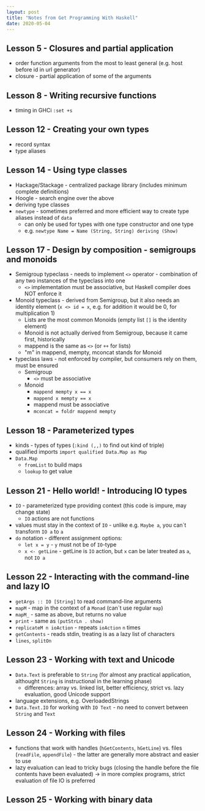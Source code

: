 ```yaml
---
layout: post
title: "Notes from Get Programming With Haskell"
date: 2020-05-04
---
```


## Lesson 5 - Closures and partial application
* order function arguments from the most to least general (e.g. host before id in url generator)
* closure - partial application of some of the arguments

## Lesson 8 - Writing recursive functions
* timing in GHCi `:set +s`

## Lesson 12 - Creating your own types
* record syntax
* type aliases

## Lesson 14 - Using type classes
* Hackage/Stackage - centralized package library (includes minimum complete definitions)
* Hoogle - search engine over the above
* deriving type classes
* `newtype` - sometimes preferred and more efficient way to create type aliases instead of `data`
  * can only be used for types with one type constructor and one type
  * e.g. `newtype Name = Name (String, String) deriving (Show)`

## Lesson 17 - Design by composition - semigroups and monoids
* Semigroup typeclass - needs to implement `<>` operator - combination of any two instances of the typeclass into one
  * `<>` implementation must be associative, but Haskell compiler does NOT enforce it
* Monoid typeclass - derived from Semigroup, but it also needs an identity element (`x <> id = x`, e.g. for addition it would be 0, for multiplication 1)
  * Lists are the most common Monoids (empty list `[]` is the identity element)
  * Monoid is not actually derived from Semigroup, because it came first, historically
  * mappend is the same as `<>` (or `++` for lists)
  * "m" in mappend, mempty, mconcat stands for Monoid
* typeclass laws - not enforced by compiler, but consumers rely on them, must be ensured
  * Semigroup
    * `<>` must be associative
  * Monoid
    * `mappend mempty x == x`
    * `mappend x mempty == x`
    * mappend must be associative
    * `mconcat = foldr mappend mempty`

## Lesson 18 - Parameterized types
* kinds - types of types (`:kind (,,)` to find out kind of triple)
* qualified imports `import qualified Data.Map as Map`
* `Data.Map`
  * `fromList` to build maps
  * `lookup` to get value

## Lesson 21 - Hello world! - Introducing IO types
* `IO` - parameterized type providing context (this code is impure, may change state)
  * `IO` actions are not functions
* values must stay in the context of `IO` - unlike e.g. `Maybe a`, you can´t transform `IO a` to `a`
* `do` notation - different assignment options:
  * `let x = y` - `y` must not be of `IO`-type
  * `x <- getLine` - getLine is `IO` action, but `x` can be later treated as `a`, not `IO a`

## Lesson 22 - Interacting with the command-line and lazy IO
* `getArgs :: IO [String]` to read command-line arguments
* `mapM` - map in the context of a `Monad` (can´t use regular `map`)
* `mapM_` - same as above, but returns no value
* `print` - same as `(putStrLn . show)`
* `replicateM n ioAction` - repeats `ioAction` `n` times
* `getContents` - reads stdin, treating is as a lazy list of characters
* `lines`, `splitOn`

## Lesson 23 - Working with text and Unicode
* `Data.Text` is preferable to `String` (for almost any practical application, althought `String` is instructional in the learning phase)
  * differences: array vs. linked list, better efficiency, strict vs. lazy evaluation, good Unicode support
* language extensions, e.g. OverloadedStrings
* `Data.Text.IO` for working with `IO Text` - no need to convert between `String` and `Text`

## Lesson 24 - Working with files
* functions that work with handles (`hGetContents`, `hGetLine`) vs. files (`readFile`, `appendFile`) - the latter are generally more abstract and easier to use
* lazy evaluation can lead to tricky bugs (closing the handle before the file contents have been evaluated) -> in more complex programs, strict evaluation of file IO is preferred

## Lesson 25 - Working with binary data
